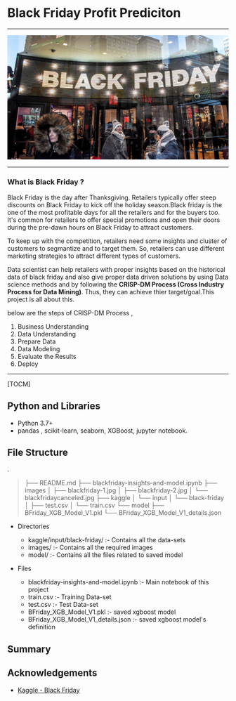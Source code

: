 # Black Friday Profit Prediciton

------------

![](https://raw.githubusercontent.com/EagleDangar/BlackFriday-prediction/master/images/blackfridaycanceled.jpg)


------------

### What is Black Friday ?
Black Friday is the day after Thanksgiving. Retailers typically offer steep discounts on Black Friday to kick off the holiday season.Black friday is the one of the most profitable days for all the retailers and for the buyers too. It's common for retailers to offer special promotions and open their doors during the pre-dawn hours on Black Friday to attract customers.

To keep up with the competition, retailers need some insights and cluster of customers to segmantize and to target them. So, retailers can use different marketing strategies to attract different types of customers.

Data scientist can help retailers with proper insights based on the historical data of black friday and also give proper data driven solutions by using Data science methods and by following the **CRISP-DM Process (Cross Industry Process for Data Mining)**. Thus, they can achieve thier target/goal.This project is all about this.

below are the steps of CRISP-DM Process ,

1. Business Understanding
2. Data Understanding
3. Prepare Data
4. Data Modeling
5. Evaluate the Results
6. Deploy


------------

[TOCM]

## Python and  Libraries
- Python 3.7+
- pandas , scikit-learn, seaborn, XGBoost, jupyter notebook.

## File Structure
.
> 	├── README.md
	├── blackfriday-insights-and-model.ipynb
	├── images
	│   ├── blackfriday-1.jpg
	│   ├── blackfriday-2.jpg
	│   └── blackfridaycanceled.jpg
	├── kaggle
	│   └── input
	│       └── black-friday
	│           ├── test.csv
	│           └── train.csv
	└── model
		├── BFriday_XGB_Model_V1.pkl
		└── BFriday_XGB_Model_V1_details.json

- Directories
	-  kaggle/input/black-friday/ :-  Contains all the data-sets
	-  images/ :- Contains all the required images
	-  model/ :- Contains all the files related to saved model


- Files
	- blackfriday-insights-and-model.ipynb :-  Main notebook of this project
	- train.csv :-  Training Data-set
	- test.csv :- Test Data-set
	- BFriday_XGB_Model_V1.pkl  :- saved xgboost model
	- BFriday_XGB_Model_V1_details.json  :-  saved xgboost model's definition 


## Summary


## Acknowledgements

- [Kaggle - Black Friday ](https://www.kaggle.com/sdolezel/black-friday )
